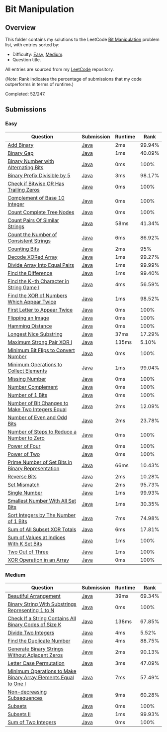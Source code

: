 # Bit Manipulation

## Overview
This folder contains my solutions to the LeetCode [Bit Manipulation](https://leetcode.com/problem-list/bit-manipulation/) problem list,
with entries sorted by:
- Difficulty: [Easy](#easy), [Medium](#medium).
- Question title.

All entries are sourced from my [LeetCode](https://github.com/shumarb/leetcode) repository.

(*Note*: Rank indicates the percentage of submissions that my code outperforms in terms of runtime.)

Completed: 52/247.

## Submissions
### Easy
| Question                                                                                                                                                                      | Submission                                                                                                                     | Runtime | Rank   |
|-------------------------------------------------------------------------------------------------------------------------------------------------------------------------------|--------------------------------------------------------------------------------------------------------------------------------|---------|--------|
| [Add Binary](https://leetcode.com/problems/add-binary/description/)                                                                                                           | [Java](https://github.com/shumarb/leetcode/blob/main/submissions/AddBinary.java)                                               | 2ms     | 99.94% |
| [Binary Gap](https://leetcode.com/problems/binary-gap/description/)                                                                                                           | [Java](https://github.com/shumarb/leetcode/blob/main/submissions/BinaryGap.java)                                               | 1ms     | 40.09% |
| [Binary Number with Alternating Bits](https://leetcode.com/problems/binary-number-with-alternating-bits/description/)                                                         | [Java](https://github.com/shumarb/leetcode/blob/main/submissions/BinaryNumberWithAlternatingBits.java)                         | 0ms     | 100%   |
| [Binary Prefix Divisible by 5](https://leetcode.com/problems/binary-prefix-divisible-by-5/description/)                                                                       | [Java](https://github.com/shumarb/leetcode/blob/main/submissions/BinaryPrefixDivisibleBy5.java)                                | 3ms     | 98.17% |
| [Check if Bitwise OR Has Trailing Zeros](https://leetcode.com/problems/check-if-bitwise-or-has-trailing-zeros/description/)                                                   | [Java](https://github.com/shumarb/leetcode/blob/main/submissions/CheckIfBitwiseOrHasTrailingZeros.java)                        | 0ms     | 100%   |
| [Complement of Base 10 Integer](https://leetcode.com/problems/complement-of-base-10-integer/description/)                                                                     | [Java](https://github.com/shumarb/leetcode/blob/main/submissions/ComplementOfBase10Integer.java)                               | 0ms     | 100%   |
| [Count Complete Tree Nodes](https://leetcode.com/problems/count-complete-tree-nodes/description/)                                                                             | [Java](https://github.com/shumarb/leetcode/blob/main/submissions/CountCompleteTreeNodes.java)                                  | 0ms     | 100%   |
| [Count Pairs Of Similar Strings](https://leetcode.com/problems/count-pairs-of-similar-strings/description/)                                                                   | [Java](https://github.com/shumarb/leetcode/blob/main/submissions/CountPairsOfSimilarStrings.java)                              | 58ms    | 41.34% |
| [Count the Number of Consistent Strings](https://leetcode.com/problems/count-the-number-of-consistent-strings/description/)                                                   | [Java](https://github.com/shumarb/leetcode/blob/main/submissions/CountTheNumberOfConsistentStrings.java)                       | 6ms     | 86.92% |
| [Counting Bits](https://leetcode.com/problems/counting-bits/description/)                                                                                                     | [Java](https://github.com/shumarb/leetcode/blob/main/submissions/CountingBits.java)                                            | 2ms     | 95%    |
| [Decode XORed Array](https://leetcode.com/problems/decode-xored-array/description/)                                                                                           | [Java](https://github.com/shumarb/leetcode/blob/main/submissions/DecodeXoredArray.java)                                        | 1ms     | 99.27% |
| [Divide Array Into Equal Pairs](https://leetcode.com/problems/divide-array-into-equal-pairs/description/)                                                                     | [Java](https://github.com/shumarb/leetcode/blob/main/submissions/DivideArrayIntoEqualPairs.java)                               | 1ms     | 99.99% |
| [Find the Difference](https://leetcode.com/problems/find-the-difference/description/)                                                                                         | [Java](https://github.com/shumarb/leetcode/blob/main/submissions/FindTheDifference.java)                                       | 1ms     | 99.40% |
| [Find the K-th Character in String Game I](https://leetcode.com/problems/find-the-k-th-character-in-string-game-i/description/)                                               | [Java](https://github.com/shumarb/leetcode/blob/main/submissions/FindTheKthCharacterInStringGameOne.java)                      | 4ms     | 56.59% |
| [Find the XOR of Numbers Which Appear Twice](https://leetcode.com/problems/find-the-xor-of-numbers-which-appear-twice/description/)                                           | [Java](https://github.com/shumarb/leetcode/blob/main/submissions/FindTheXOROfNumbersWhichAppearTwice.java)                     | 1ms     | 98.52% |
| [First Letter to Appear Twice](https://leetcode.com/problems/first-letter-to-appear-twice/description/)                                                                       | [Java](https://github.com/shumarb/leetcode/blob/main/submissions/FirstLetterToAppearTwice.java)                                | 0ms     | 100%   |
| [Flipping an Image](https://leetcode.com/problems/flipping-an-image/description)                                                                                              | [Java](https://github.com/shumarb/leetcode/blob/main/submissions/FlippingAnImage.java)                                         | 0ms     | 100%   |
| [Hamming Distance](https://leetcode.com/problems/hamming-distance/description)                                                                                                | [Java](https://github.com/shumarb/leetcode/blob/main/submissions/HammingDistance.java)                                         | 0ms     | 100%   |
| [Longest Nice Substring](https://leetcode.com/problems/longest-nice-substring/description/)                                                                                   | [Java](https://github.com/shumarb/leetcode/blob/main/submissions/LongestNiceSubstring.java)                                    | 37ms    | 17.29% |
| [Maximum Strong Pair XOR I](https://leetcode.com/problems/maximum-strong-pair-xor-i/description/)                                                                             | [Java](https://github.com/shumarb/leetcode/blob/main/submissions/MaximumStrongPairXorOne.java)                                 | 135ms   | 5.10%  |
| [Minimum Bit Flips to Convert Number](https://leetcode.com/problems/minimum-bit-flips-to-convert-number/description/)                                                         | [Java](https://github.com/shumarb/leetcode/blob/main/submissions/MinimumBitFlipsToConvertNumber.java)                          | 0ms     | 100%   |
| [Minimum Operations to Collect Elements](https://leetcode.com/problems/minimum-operations-to-collect-elements/description/)                                                   | [Java](https://github.com/shumarb/leetcode/blob/main/submissions/MinimumOperationsToCollectElements.java)                      | 1ms     | 99.04% |
| [Missing Number](https://leetcode.com/problems/missing-number/description/)                                                                                                   | [Java](https://github.com/shumarb/leetcode/blob/main/submissions/MissingNumber.java)                                           | 0ms     | 100%   |
| [Number Complement](https://leetcode.com/problems/number-complement/description/)                                                                                             | [Java](https://github.com/shumarb/leetcode/blob/main/submissions/NumberComplement.java)                                        | 0ms     | 100%   |
| [Number of 1 Bits](https://leetcode.com/problems/number-of-1-bits/description/)                                                                                               | [Java](https://github.com/shumarb/leetcode/blob/main/submissions/NumberOf1Bits.java)                                           | 0ms     | 100%   |
| [Number of Bit Changes to Make Two Integers Equal](https://leetcode.com/problems/number-of-bit-changes-to-make-two-integers-equal/description/)                               | [Java](https://github.com/shumarb/leetcode/blob/main/submissions/NumberOfBitChangesToMakeTwoIntegersEqual.java)                | 2ms     | 12.09% |
| [Number of Even and Odd Bits](https://leetcode.com/problems/number-of-even-and-odd-bits/description/)                                                                         | [Java](https://github.com/shumarb/leetcode/blob/main/submissions/NumberOfEvenAndOddBits.java)                                  | 2ms     | 23.78% |
| [Number of Steps to Reduce a Number to Zero](https://leetcode.com/problems/number-of-steps-to-reduce-a-number-to-zero/description/)                                           | [Java](https://github.com/shumarb/leetcode/blob/main/submissions/NumberOfStepsToReduceANumberToZero.java)                      | 0ms     | 100%   |
| [Power of Four](https://leetcode.com/problems/power-of-four/description/)                                                                                                     | [Java](https://github.com/shumarb/leetcode/blob/main/submissions/PowerOfFour.java)                                             | 0ms     | 100%   |
| [Power of Two](https://leetcode.com/problems/power-of-two/description/)                                                                                                       | [Java](https://github.com/shumarb/leetcode/blob/main/submissions/PowerOfTwo.java)                                              | 0ms     | 100%   |
| [Prime Number of Set Bits in Binary Representation](https://leetcode.com/problems/prime-number-of-set-bits-in-binary-representation/description/)                             | [Java](https://github.com/shumarb/leetcode/blob/main/submissions/PrimeNumberOfSetBitsInBinaryRepresentation.java)              | 66ms    | 10.43% |
| [Reverse Bits](https://leetcode.com/problems/reverse-bits/description/)                                                                                                       | [Java](https://github.com/shumarb/leetcode/blob/main/submissions/ReverseBits.java)                                             | 2ms     | 10.28% |
| [Set Mismatch](https://leetcode.com/problems/set-mismatch/description/)                                                                                                       | [Java](https://github.com/shumarb/leetcode/blob/main/submissions/SetMismatch.java)                                             | 2ms     | 95.73% |
| [Single Number](https://leetcode.com/problems/single-number/description/)                                                                                                     | [Java](https://github.com/shumarb/leetcode/blob/main/submissions/SingleNumber.java)                                            | 1ms     | 99.93% |
| [Smallest Number With All Set Bits](https://leetcode.com/problems/smallest-number-with-all-set-bits/description/)                                                             | [Java](https://github.com/shumarb/leetcode/blob/main/submissions/SmallestNumberWithAllSetBits.java)                            | 1ms     | 30.35% |
| [Sort Integers by The Number of 1 Bits](https://leetcode.com/problems/sort-integers-by-the-number-of-1-bits/description/)                                                     | [Java](https://github.com/shumarb/leetcode/blob/main/submissions/SortIntegersByTheNumberOf1Bits.java)                          | 7ms     | 74.98% |
| [Sum of All Subset XOR Totals](https://leetcode.com/problems/sum-of-all-subset-xor-totals/description/)                                                                       | [Java](https://github.com/shumarb/leetcode/blob/main/submissions/SumOfAllSubsetXorTotals.java)                                 | 6ms     | 17.81% |
| [Sum of Values at Indices With K Set Bits](https://leetcode.com/problems/sum-of-values-at-indices-with-k-set-bits/description/)                                               | [Java](https://github.com/shumarb/leetcode/blob/main/submissions/SumOfValuesAtIndicesWithKSetBits.java)                        | 1ms     | 100%   |
| [Two Out of Three](https://leetcode.com/problems/two-out-of-three/description/)                                                                                               | [Java](https://github.com/shumarb/leetcode/blob/main/submissions/TwoOutOfThree.java)                                           | 1ms     | 100%   |
| [XOR Operation in an Array](https://leetcode.com/problems/xor-operation-in-an-array/description/)                                                                             | [Java](https://github.com/shumarb/leetcode/blob/main/submissions/XorOperationInAnArray.java)                                   | 0ms     | 100%   |

### Medium
| Question                                                                                                                                                                      | Submission                                                                                                                     | Runtime | Rank   |
|-------------------------------------------------------------------------------------------------------------------------------------------------------------------------------|--------------------------------------------------------------------------------------------------------------------------------|---------|--------|
| [Beautiful Arrangement](https://leetcode.com/problems/beautiful-arrangement/description/)                                                                                     | [Java](https://github.com/shumarb/leetcode/blob/main/submissions/BeautifulArrangement.java)                                    | 39ms    | 69.34% |
| [Binary String With Substrings Representing 1 to N](https://leetcode.com/problems/binary-string-with-substrings-representing-1-to-n/description/)                             | [Java](https://github.com/shumarb/leetcode/blob/main/submissions/BinaryStringWithSubstringsRepresenting1ToN.java)              | 0ms     | 100%   |
| [Check If a String Contains All Binary Codes of Size K](https://leetcode.com/problems/check-if-a-string-contains-all-binary-codes-of-size-k/description/)                     | [Java](https://github.com/shumarb/leetcode/blob/main/submissions/CheckIfAStringContainsAllBinaryCodesOfSizeK.java)             | 138ms   | 67.85% |
| [Divide Two Integers](https://leetcode.com/problems/divide-two-integers/description/)                                                                                         | [Java](https://github.com/shumarb/leetcode/blob/main/submissions/DivideTwoIntegers.java)                                       | 4ms     | 5.52%  |
| [Find the Duplicate Number](https://leetcode.com/problems/find-the-duplicate-number/description/)                                                                             | [Java](https://github.com/shumarb/leetcode/blob/main/submissions/FindTheDuplicateNumber.java)                                  | 4ms     | 88.75% |
| [Generate Binary Strings Without Adjacent Zeros](https://leetcode.com/problems/generate-binary-strings-without-adjacent-zeros/description/)                                   | [Java](https://github.com/shumarb/leetcode/blob/main/submissions/GenerateBinaryStringsWithoutAdjacentZeros.java)               | 2ms     | 90.13% |
| [Letter Case Permutation](https://leetcode.com/problems/letter-case-permutation/description/)                                                                                 | [Java](https://github.com/shumarb/leetcode/blob/main/submissions/LetterCasePermutation.java)                                   | 3ms     | 47.09% |
| [Minimum Operations to Make Binary Array Elements Equal to One I](https://leetcode.com/problems/minimum-operations-to-make-binary-array-elements-equal-to-one-i/description/) | [Java](https://github.com/shumarb/leetcode/blob/main/submissions/MinimumOperationsToMakeBinaryArrayElementsEqualToOneOne.java) | 7ms     | 57.49% |
| [Non-decreasing Subsequences](https://leetcode.com/problems/non-decreasing-subsequences/description/)                                                                         | [Java](https://github.com/shumarb/leetcode/blob/main/submissions/NonDecreasingSubsequences.java)                               | 9ms     | 60.28% |
| [Subsets](https://leetcode.com/problems/subsets/description/)                                                                                                                 | [Java](https://github.com/shumarb/leetcode/blob/main/submissions/Subsets.java)                                                 | 0ms     | 100%   |
| [Subsets II](https://leetcode.com/problems/subsets-ii/description/)                                                                                                           | [Java](https://github.com/shumarb/leetcode/blob/main/submissions/SubsetsTwo.java)                                              | 1ms     | 99.93% |
| [Sum of Two Integers](https://leetcode.com/problems/sum-of-two-integers/description/)                                                                                         | [Java](https://github.com/shumarb/leetcode/blob/main/submissions/SumOfTwoIntegers.java)                                        | 0ms     | 100%   |
